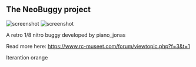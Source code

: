 The NeoBuggy project
--------------------

![screenshot](https://www.rc-museet.com/album/albums/userpics/10001/N5.JPG)
![screenshot](https://www.rc-museet.com/album/albums/userpics/10001/N8.JPG)

A retro 1/8 nitro buggy developed by piano_jonas

Read more here: https://www.rc-museet.com/forum/viewtopic.php?f=3&t=1

Iterantion orange
